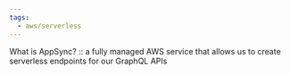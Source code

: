 ```yaml
---
tags:
  - aws/serverless
---
```

What is AppSync? :: a fully managed AWS service that allows us to create serverless endpoints for our GraphQL APIs
<!--SR:!2025-04-26,3,250-->